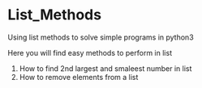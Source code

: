 # List_Methods
Using list methods to solve simple programs in python3

Here you will find easy methods to perform in list
1. How to find 2nd largest and smaleest number in list
2. How to remove elements from a list
